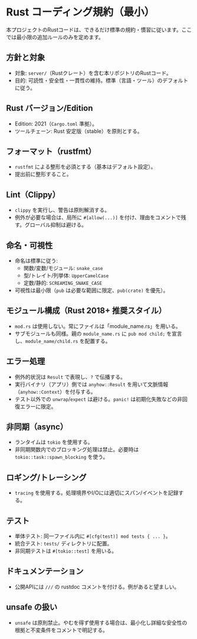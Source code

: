 # Rust コーディング規約（最小）

本プロジェクトのRustコードは、できるだけ標準の規約・慣習に従います。ここでは最小限の追加ルールのみを定めます。

## 方針と対象
- 対象: `server/`（Rustクレート）を含む本リポジトリのRustコード。
- 目的: 可読性・安全性・一貫性の維持。標準（言語・ツール）のデフォルトに従う。

## Rust バージョン/Edition
- Edition: 2021（`Cargo.toml` 準拠）。
- ツールチェーン: Rust 安定版（stable）を原則とする。

## フォーマット（rustfmt）
- `rustfmt` による整形を必須とする（基本はデフォルト設定）。
- 提出前に整形すること。

## Lint（Clippy）
- `clippy` を実行し、警告は原則解消する。
- 例外が必要な場合は、局所に `#[allow(...)]` を付け、理由をコメントで残す。グローバル抑制は避ける。

## 命名・可視性
- 命名は標準に従う:
  - 関数/変数/モジュール: `snake_case`
  - 型/トレイト/列挙体: `UpperCamelCase`
  - 定数/静的: `SCREAMING_SNAKE_CASE`
- 可視性は最小限（`pub` は必要な範囲に限定、`pub(crate)` を優先）。

## モジュール構成（Rust 2018+ 推奨スタイル）
- `mod.rs` は使用しない。常にファイルは「module_name.rs」を用いる。
- サブモジュールも同様。親の `module_name.rs` に `pub mod child;` を宣言し、`module_name/child.rs` を配置する。

## エラー処理
- 例外的状況は `Result` で表現し、`?` で伝播する。
- 実行バイナリ（アプリ）側では `anyhow::Result` を用いて文脈情報（`anyhow::Context`）を付与する。
- テスト以外での `unwrap`/`expect` は避ける。`panic!` は初期化失敗などの非回復エラーに限定。

## 非同期（async）
- ランタイムは `tokio` を使用する。
- 非同期関数内でのブロッキング処理は禁止。必要時は `tokio::task::spawn_blocking` を使う。

## ロギング/トレーシング
- `tracing` を使用する。処理境界やI/Oには適切にスパン/イベントを記録する。

## テスト
- 単体テスト: 同一ファイル内に `#[cfg(test)] mod tests { ... }`。
- 統合テスト: `tests/` ディレクトリに配置。
- 非同期テストは `#[tokio::test]` を用いる。

## ドキュメンテーション
- 公開APIには `///` の rustdoc コメントを付ける。例があると望ましい。

## unsafe の扱い
- `unsafe` は原則禁止。やむを得ず使用する場合は、最小化し詳細な安全性の根拠と不変条件をコメントで明記する。
